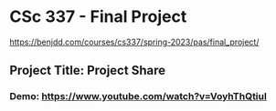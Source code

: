 # CSc 337 - Final Project
https://benjdd.com/courses/cs337/spring-2023/pas/final_project/
## Project Title: Project Share
### Demo: https://www.youtube.com/watch?v=VoyhThQtiuI
